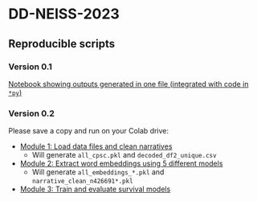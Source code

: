 # DD-NEISS-2023

## Reproducible scripts

### Version 0.1
[Notebook showing outputs generated in one file (integrated with code in ```*py```)](https://github.com/Research4Good/DD-NEISS-2023/blob/main/submission/n-optuna-11c-t2hosp__part4_DEFN2.ipynb)

### Version 0.2 

Please save a copy and run on your Colab drive:

- [Module 1: Load data files and clean narratives](https://colab.research.google.com/drive/1cJt-yfOVFhHqSow5zayMjllQBGjhh67g)
  - Will generate ```all_cpsc.pkl``` and ```decoded_df2_unique.csv```
- [Module 2: Extract word embeddings using 5 different models](https://colab.research.google.com/drive/1chKtCLBwTJPfcQXJG6VMjK-c_iXJvQ9K)
  - Will generate ```all_embeddings_*.pkl``` and ```narrative_clean_n426691*.pkl```
- [Module 3: Train and evaluate survival models](https://colab.research.google.com/drive/1rKEkwQaaUI71etntOM-nuT3rU6IVpbtg)
